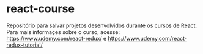 # react-course
Repositório para salvar projetos desenvolvidos durante os cursos de React.
Para mais informaçes sobre o curso, acesse: https://www.udemy.com/react-redux/ e https://www.udemy.com/react-redux-tutorial/